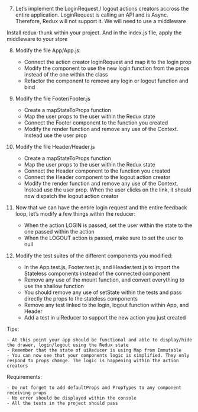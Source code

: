 7. Let’s implement the LoginRequest / logout actions creators accross the entire application. LoginRequest is calling an API and is Async. Therefore, Redux will not support it. We will need to use a middleware

Install redux-thunk within your project. And in the index.js file, apply the middleware to your store

8. Modify the file App/App.js:

	- Connect the action creator loginRequest and map it to the login prop
	- Modify the component to use the new login function from the props instead of the one within the class
	- Refactor the component to remove any login or logout function and bind

9. Modify the file Footer/Footer.js

	- Create a mapStateToProps function
	- Map the user props to the user within the Redux state
	- Connect the Footer component to the function you created
	- Modify the render function and remove any use of the Context. Instead use the user prop

10. Modify the file Header/Header.js

	- Create a mapStateToProps function
	- Map the user props to the user within the Redux state
	- Connect the Header component to the function you created
	- Connect the Header component to the logout action creator
	- Modify the render function and remove any use of the Context. Instead use the user prop. When the user clicks on the link, it should now dispatch the logout action creator

11. Now that we can have the entire login request and the entire feedback loop, let’s modify a few things within the reducer:

	- When the action LOGIN is passed, set the user within the state to the one passed within the action
	- When the LOGOUT action is passed, make sure to set the user to null

12. Modify the test suites of the different components you modified:

	- In the App.test.js, Footer.test.js, and Header.test.js to import the Stateless components instead of the connected component
	- Remove any use of the mount function, and convert everything to use the shallow function
	- You should remove any use of setState within the tests and pass directly the props to the stateless components
	- Remove any test linked to the login, logout function within App, and Header
	- Add a test in uiReducer to support the new action you just created

Tips:

	- At this point your app should be functional and able to display/hide the drawer, login/logout using the Redux state
	- Remember that the state of uiReducer is using Map from Immutable
	- You can now see that your components logic is simplified. They only respond to props change. The logic is happening within the action creators

Requirements:

	- Do not forget to add defaultProps and PropTypes to any component receiving props
	- No error should be displayed within the console
	- All the tests in the project should pass
